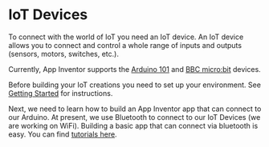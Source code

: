 # IoT Devices
To connect with the world of IoT you need an IoT device. An IoT device allows you to connect and control a whole range of inputs and outputs (sensors, motors, switches, etc.).

Currently, App Inventor supports the [Arduino 101](#/arduino101/arduino101intro) and [BBC micro:bit](#/microbit/microbitintro) devices.

Before building your IoT creations you need to set up your environment. See [Getting Started](#/getstarted/intro) for instructions.

Next, we need to learn how to build an App Inventor app that can connect to our Arduino. At present, we use Bluetooth to connect to our IoT Devices (we are working on WiFi). Building a basic app that can connect via bluetooth is easy. You can find [tutorials here](#/teachers/tutorials).
